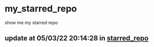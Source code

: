 # my_starred_repo
show me my starred repo

update at 05/03/22 20:14:28 in [starred_repo](./index.html)
---

